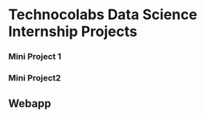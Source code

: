 # Technocolabs Data Science Internship Projects



### Mini Project 1
### Mini Project2
##       Webapp
